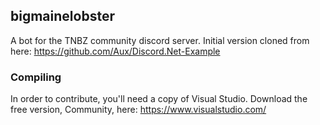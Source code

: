 ## bigmainelobster

A bot for the TNBZ community discord server. Initial version cloned from here: https://github.com/Aux/Discord.Net-Example

### Compiling
In order to contribute, you'll need a copy of Visual Studio. Download the free version, Community, here: https://www.visualstudio.com/

